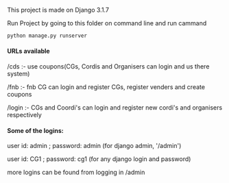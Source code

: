This project is made on Django 3.1.7

Run Project by going to this folder on command line and run cammand

```python
python manage.py runserver
```

#### URLs available

/cds :- use coupons(CGs, Cordis and Organisers can login and us there system)

/fnb :- fnb CG can login and register CGs, register venders and create coupons

/login :- CGs and Coordi's can login and register new cordi's and organisers respectively


#### Some of the logins:
user id: admin ; password: admin (for django admin, '/admin')

user id: CG1 ; password: cg1 (for any django login and password)

more logins can be found from logging in /admin

